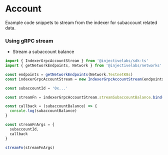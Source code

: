 # Account

Example code snippets to stream from the indexer for subaccount related data.

### Using gRPC stream

* Stream a subaccount balance

```ts
import { IndexerGrpcAccountStream } from '@injectivelabs/sdk-ts'
import { getNetworkEndpoints, Network } from '@injectivelabs/networks'

const endpoints = getNetworkEndpoints(Network.TestnetK8s)
const indexerGrpcAccountStream = new IndexerGrpcAccountStream(endpoints.indexer)

const subaccountId = '0x...'

const streamFn = indexerGrpcAccountStream.streamSubaccountBalance.bind(indexerGrpcAccountStream)

const callback = (subaccountBalance) => {
  console.log(subaccountBalance)
}

const streamFnArgs = {
  subaccountId,
  callback
}

streamFn(streamFnArgs)
```
